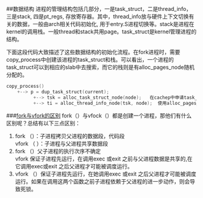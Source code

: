 ##数据结构
进程的管理结构包括几部分，一是task_struct，二是thread_info，三是stack, 四是pt_regs, 存放寄存器。其中，thread_info放与硬件上下文切换有关的数据，一般由arch相关代码初始化, 用于entry.S进程切换等。stack是进程在kernel的调用栈。一般thread和stack共用page。task_struct是kernel管理进程的结构。

下面这段代码大致描述了这些数据结构的初始化流程。在fork进程时，需要copy_process中创建该进程的task_struct和栈。可以看出，一个进程的task_struct可以到相应的slab中去搜索，而它的栈则是有alloc_pages_node随机分配的。
```c
copy_process()
    +--> p = dup_task_struct(current);
          +--> tsk = alloc_task_struct_node(node);   在cachep中申请task_struct
          +--> ti = alloc_thread_info_node(tsk, node);  使用alloc_pages_node分配0x8192字节。task->stack=ti
```

###[fork与vfork的区别](http://blog.csdn.net/jianchi88/article/details/6985326)
fork（）与vfock（）都是创建一个进程，那他们有什么区别呢？总结有以下三点区别： 
1. fork  （）：子进程拷贝父进程的数据段，代码段  
    vfork （ ）：子进程与父进程共享数据段 
2. fork （）父子进程的执行次序不确定  
    vfork 保证子进程先运行，在调用exec 或exit 之前与父进程数据是共享的,在它调用exec或exit 之后父进程才可能被调度运行。 
3. vfork （）保证子进程先运行，在她调用exec 或exit 之后父进程才可能被调度运行。如果在调用这两个函数之前子进程依赖于父进程的进一步动作，则会导致死锁。 


